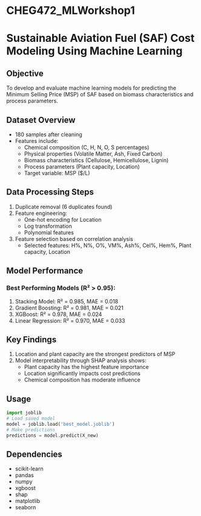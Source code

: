 # CHEG472_MLWorkshop1

# Sustainable Aviation Fuel (SAF) Cost Modeling Using Machine Learning

## Objective
To develop and evaluate machine learning models for predicting the Minimum Selling Price (MSP) of SAF based on biomass characteristics and process parameters.

## Dataset Overview
- 180 samples after cleaning
- Features include:
  - Chemical composition (C, H, N, O, S percentages)
  - Physical properties (Volatile Matter, Ash, Fixed Carbon)
  - Biomass characteristics (Cellulose, Hemicellulose, Lignin)
  - Process parameters (Plant capacity, Location)
  - Target variable: MSP ($/L)

## Data Processing Steps
1. Duplicate removal (6 duplicates found)
2. Feature engineering:
   - One-hot encoding for Location
   - Log transformation
   - Polynomial features
3. Feature selection based on correlation analysis
   - Selected features: H%, N%, O%, VM%, Ash%, Cel%, Hem%, Plant capacity, Location

## Model Performance
### Best Performing Models (R² > 0.95):
1. Stacking Model: R² = 0.985, MAE = 0.018
2. Gradient Boosting: R² = 0.981, MAE = 0.021
3. XGBoost: R² = 0.978, MAE = 0.024
4. Linear Regression: R² = 0.970, MAE = 0.033

## Key Findings
1. Location and plant capacity are the strongest predictors of MSP
2. Model interpretability through SHAP analysis shows:
   - Plant capacity has the highest feature importance
   - Location significantly impacts cost predictions
   - Chemical composition has moderate influence

## Usage
```python
import joblib
# Load saved model
model = joblib.load('best_model.joblib')
# Make predictions
predictions = model.predict(X_new)
```

## Dependencies
- scikit-learn
- pandas
- numpy 
- xgboost
- shap
- matplotlib
- seaborn
